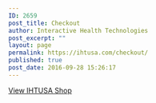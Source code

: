 ```yaml
---
ID: 2659
post_title: Checkout
author: Interactive Health Technologies
post_excerpt: ""
layout: page
permalink: https://ihtusa.com/checkout/
published: true
post_date: 2016-09-28 15:26:17
---
```

<a href="http://shop.ihtusa.com">View IHTUSA Shop </a>